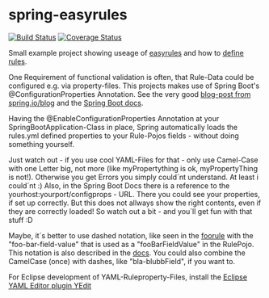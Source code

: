 # spring-easyrules
[![Build Status](https://travis-ci.org/jonashackt/spring-easyrules.svg?branch=master)](https://travis-ci.org/jonashackt/spring-easyrules)
[![Coverage Status](https://coveralls.io/repos/jonashackt/spring-easyrules/badge.svg)](https://coveralls.io/r/jonashackt/spring-easyrules)

Small example project showing useage of [easyrules] and how to [define rules].

One Requirement of functional validation is often, that Rule-Data could be configured e.g. via property-files. This projects makes use of Spring Boot's @ConfigurationProperties Annotation. See the very good [blog-post from spring.io/blog] and the [Spring Boot docs].

Having the @EnableConfigurationProperties Annotation at your SpringBootApplication-Class in place, Spring automatically loads the rules.yml defined properties to your Rule-Pojos fields - without doing something yourself.

Just watch out - if you use cool YAML-Files for that - only use Camel-Case with one Letter big, not more (like myPropertything is ok, myPropertyThing is not!). Otherwise you get Errors you simply could´nt understand. At least i could´nt :) Also, in the Spring Boot Docs there is a reference to the yourhost:yourport/configprops - URL. There you could see your properties, if set up correctly. But this does not allways show the right contents, even if they are correctly loaded! So watch out a bit - and you´ll get fun with that stuff :D

Maybe, it´s better to use dashed notation, like seen in the [foorule] with the "foo-bar-field-value" that is used as a "fooBarFieldValue" in the RulePojo. This notation is also described in the [docs]. You could also combine the CamelCase (once) with dashes, like "bla-blubbField", if you want to.

For Eclipse development of YAML-Ruleproperty-Files, install the [Eclipse YAML Editor plugin YEdit]

[easyrules]:http://www.easyrules.org/index.html
[define rules]:http://www.easyrules.org/user-guide/defining-rules.html
[blog-post from spring.io/blog]:https://spring.io/blog/2015/01/13/configuring-it-all-out-or-12-factor-app-style-configuration-with-spring
[Spring Boot docs]:http://docs.spring.io/spring-boot/docs/current/reference/html/boot-features-external-config.html
[Eclipse YAML Editor plugin YEdit]:https://marketplace.eclipse.org/content/yedit
[foorule]:https://github.com/jonashackt/spring-easyrules/blob/master/src/main/resources/rules.yml
[docs]:http://docs.spring.io/spring-boot/docs/current/reference/html/boot-features-external-config.html#boot-features-external-config-relaxed-binding